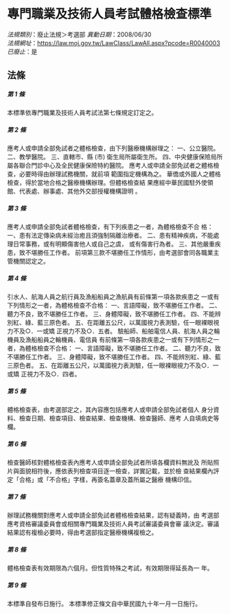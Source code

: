 # 專門職業及技術人員考試體格檢查標準

*法規類別*：廢止法規＞考選部
*異動日期*：2008/06/30  
*法規網址*：https://law.moj.gov.tw/LawClass/LawAll.aspx?pcode=R0040003
*已廢止*：是


## 法條
##### 第 1 條
本標準依專門職業及技術人員考試法第七條規定訂定之。


##### 第 2 條
應考人或申請全部免試者之體格檢查，由下列醫療機構辦理之：
一、公立醫院。
二、教學醫院。
三、直轄市、縣 (市) 衛生局所屬衛生所。
四、中央健康保險局所屬各聯合門診中心及全民健康保險特約醫院。
應考人或申請全部免試者之體格檢查，必要時得由辦理試務機關，就前項
範圍指定機構為之。
華僑或外國人之體格檢查，得於當地合格之醫療機構辦理。但體格檢查結
果應經中華民國駐外使領館、代表處、辦事處、其他外交部授權機構證明
。


##### 第 3 條
應考人或申請全部免試者體格檢查，有下列疾患之一者，為體格檢查不合
格：
一、患有法定傳染病未經治癒且須強制隔離治療者。
二、患有精神疾病，不能處理日常事務，或有明顯傷害他人或自己之虞，
    或有傷害行為者。
三、其他嚴重疾患，致不堪勝任工作者。
前項第三款不堪勝任工作情形，由考選部會同各職業主管機關認定之。


##### 第 4 條
引水人、航海人員之航行員及漁船船員之漁航員有前條第一項各款疾患之
一或有下列情形之一者，為體格檢查不合格：
一、言語障礙，致不堪勝任工作者。
二、聽力不良，致不堪勝任工作者。
三、身體障礙，致不堪勝任工作者。
四、不能辨別紅、綠、藍三原色者。
五、在距離五公尺，以萬國視力表測驗，任一眼裸眼視力不及○．一或矯
    正視力不及○．五者。
驗船師、船舶電信人員、航海人員之輪機員及漁船船員之輪機員、電信員
有前條第一項各款疾患之一或有下列情形之一者，為體格檢查不合格：
一、言語障礙，致不堪勝任工作者。
二、聽力不良，致不堪勝任工作者。
三、身體障礙，致不堪勝任工作者。
四、不能辨別紅、綠、藍三原色者。
五、在距離五公尺，以萬國視力表測驗，任一眼裸眼視力不及○．一或矯
    正視力不及○．四者。


##### 第 5 條
體格檢查表，由考選部定之，其內容應包括應考人或申請全部免試者個人
身分資料、檢查日期、檢查項目、檢查結果、檢查機構、檢查醫師、應考
人自填病史等欄。


##### 第 6 條
檢查醫師核對體格檢查表內應考人或申請全部免試者所填各欄資料無訛及
所貼照片與面貌相符後，應依表列檢查項目逐一檢查，詳實記載，並於檢
查結果欄內評定「合格」或「不合格」字樣，再簽名蓋章及蓋所屬之醫療
機構印信。


##### 第 7 條
辦理試務機關對應考人或申請全部免試者體格檢查結果，認有疑義時，由
考選部應考資格審議委員會或相關專門職業及技術人員考試審議委員會審
議決定。審議結果認有複檢必要時，得由考選部指定醫療機構複檢之。


##### 第 8 條
體格檢查表有效期限為六個月。但性質特殊之考試，有效期限得延長為一
年。


##### 第 9 條
本標準自發布日施行。
本標準修正條文自中華民國九十年一月一日施行。



